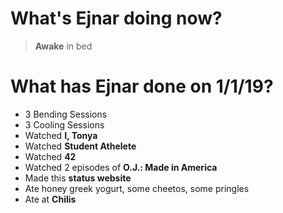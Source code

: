 # What's Ejnar doing now?
> __Awake__ in bed

# What has Ejnar done on 1/1/19?
* 3 Bending Sessions
* 3 Cooling Sessions
* Watched __I, Tonya__
* Watched __Student Athelete__
* Watched __42__
* Watched 2 episodes of __O.J.: Made in America__
* Made this __status website__
* Ate honey greek yogurt, some cheetos, some pringles
* Ate at __Chilis__

